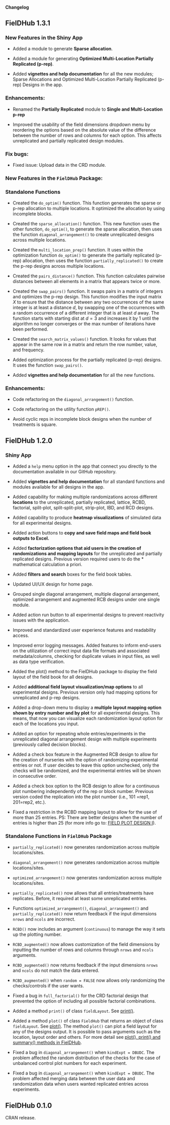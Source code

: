 
<!-- NEWS.md is generated from NEWS.Rmd. Please edit that file -->

#### Changelog

## FielDHub 1.3.1

### New Features in the Shiny App

- Added a module to generate **Sparse allocation**.

- Added a module for generating **Optimized Multi-Location Partially
  Replicated (p-rep)**.

- Added **vignettes and help documentation** for all the new modules;
  Sparse Allocations and Optimized Multi-Location Partially Replicated
  (p-rep) Designs in the app.

### Enhancements:

- Renamed the **Partially Replicated** module to **Single and
  Multi-Location p-rep**

- Improved the usability of the field dimensions dropdown menu by
  reordering the options based on the absolute value of the difference
  between the number of rows and columns for each option. This affects
  unreplicated and partially replicated design modules.

### Fix bugs:

- Fixed issue: Upload data in the CRD module.

### New Features in the `FielDHub` Package:

### Standalone Functions

- Created the `do_optim()` function. This function generates the sparse
  or p-rep allocation to multiple locations. It optimized the allocation
  by using incomplete blocks.

- Created the `sparse_allocation()` function. This new function uses the
  other function, `do_optim()`, to generate the sparse allocation, then
  uses the function `diagonal_arrangement()` to create unreplicated
  designs across multiple locations.

- Created the `multi_location_prep()` function. It uses within the
  optimization function `do_optim()` to generate the partially
  replicated (p-rep) allocation, then uses the function
  `partially_replicated()` to create the p-rep designs across multiple
  locations.

- Created the `pairs_distance()` function. This function calculates
  pairwise distances between all elements in a matrix that appears twice
  or more.

- Created the `swap_pairs()` function. It swaps pairs in a matrix of
  integers and optimizes the p-rep design. This function modifies the
  input matrix $X$ to ensure that the distance between any two
  occurrences of the same integer is at least a distance $d$, by
  swapping one of the occurrences with a random occurrence of a
  different integer that is at least $d$ away. The function starts with
  starting dist at $d = 3$ and increases it by $1$ until the algorithm
  no longer converges or the max number of iterations have been
  performed.

- Created the `search_matrix_values()` function. It looks for values
  that appear in the same row in a matrix and return the row number,
  value, and frequency.

- Added optimization process for the partially replicated (p-rep)
  designs. It uses the function `swap_pairs()`.

- Added **vignettes and help documentation** for all the new functions.

### Enhancements:

- Code refactoring on the `diagonal_arrangement()` function.

- Code refactoring on the utility function `pREP()`.

- Avoid cyclic reps in incomplete block designs when the number of
  treatments is square.

## FielDHub 1.2.0

### Shiny App

- Added a `help` menu option in the app that connect you directly to the
  documentation available in our GitHub repository.

- Added **vignettes and help documentation** for all standard functions
  and modules available for all designs in the app.

- Added capability for making multiple randomizations across different
  **locations** to the unreplicated, partially replicated, lattice,
  RCBD, factorial, split-plot, split-split-plot, strip-plot, IBD, and
  RCD designs.

- Added capability to produce **heatmap visualizations** of simulated
  data for all experimental designs.

- Added action buttons to **copy and save field maps and field book
  outputs to Excel.**

- Added **factorization options that aid users in the creation of
  randomizations and mapping layouts** for the unreplicated and
  partially replicated designs. Previous version required users to do
  the \* mathematical calculation a priori.

- Added **filters and search** boxes for the field book tables.

- Updated UI/UX design for home page.

- Grouped single diagonal arrangement, multiple diagonal arrangement,
  optimized arrangement and augmented RCB designs under one single
  module.

- Added action run button to all experimental designs to prevent
  reactivity issues with the application.

- Improved and standardized user experience features and readability
  access.

- Improved error logging messages. Added features to inform end-users on
  the utilization of correct input data file formats and associated
  metadata/columns, checking for duplicate values in input files, as
  well as data type verification.

- Added the plot() method to the FielDHub package to display the field
  layout of the field book for all designs.

- Added **additional field layout visualization/map options** to all
  experimental designs. Previous version only had mapping options for
  unreplicated and p-rep designs.

- Added a drop-down menu to display a **multiple layout mapping option
  shown by entry number and by plot** for all experimental designs. This
  means, that now you can visualize each randomization layout option for
  each of the locations you input.

- Added an option for repeating whole entries/experiments in the
  unreplicated diagonal arrangement design with multiple experiments
  (previously called decision blocks).

- Added a check box feature in the Augmented RCB design to allow for the
  creation of nurseries with the option of randomizing experimental
  entries or not. If user decides to leave this option unchecked, only
  the checks will be randomized, and the experimental entries will be
  shown in consecutive order.

- Added a check box option to the RCB design to allow for a continuous
  plot numbering independently of the rep or block number. Previous
  version coded the replication into the plot number (i.e., 101 =rep1,
  201=rep2, etc.).

- Fixed a restriction in the RCBD mapping layout to allow for the use of
  more than 25 entries. PS: There are better designs when the number of
  entries is higher than 25 (for more info go to: [FIELD PLOT DESIGN
  I](https://www.ndsu.edu/faculty/horsley/)).

### Standalone Functions in `FielDHub` Package

- `partially_replicated()` now generates randomization across multiple
  locations/sites.

- `diagonal_arrangement()` now generates randomization across multiple
  locations/sites.

- `optimized_arrangement()` now generates randomization across multiple
  locations/sites.

- `partially_replicated()` now allows that all entries/treatments have
  replicates. Before, it required at least some unreplicated entries.

- Functions `optimized_arrangement()`, `diagonal_arrangement()` and
  `partially_replicated()` now return feedback if the input dimensions
  `nrows` and `ncols` are incorrect.

- `RCBD()` now includes an argument (`continuous`) to manage the way it
  sets up the plotting number.

- `RCBD_augmented()` now allows customization of the field dimensions by
  inputting the number of rows and columns through `nrows` and `ncols`
  arguments.

- `RCBD_augmented()` now returns feedback if the input dimensions
  `nrows` and `ncols` do not match the data entered.

- `RCBD_augmented()` when `random = FALSE` now allows only randomizing
  the checks/controls if the user wants.

- Fixed a bug in `full_factorial()` for the CRD factorial design that
  prevented the option of including all possible factorial combinations.

- Added a method `print()` of class `fieldLayout`. See
  [print()](https://didiermurillof.github.io/FielDHub/reference/print.fieldLayout.html).

- Added a method `plot()` of class `FieldHub` that returns an object of
  class `fieldLayout`. See
  [plot()](https://didiermurillof.github.io/FielDHub/reference/plot.FielDHub.html).
  The method `plot()` can plot a field layout for any of the designs
  output. It is possible to pass arguments such as the location, layout
  order and others. For more detail see [plot(), print() and summary()
  methods in
  FielDHub](https://didiermurillof.github.io/FielDHub/articles/methods.html).

- Fixed a bug in `diagonal_arrangement()` when `kindExpt = DBUDC`. The
  problem affected the random distribution of the checks for the case of
  unbalanced control plot numbers for each experiment.

- Fixed a bug in `diagonal_arrangement()` when `kindExpt = DBUDC`. The
  problem affected merging data between the user data and randomization
  data when users wanted replicated entries across experiments.

## FielDHub 0.1.0

CRAN release.
